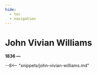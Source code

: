 ```yaml
---
hide:
  - toc
  - navigation 
---
```


# John Vivian Williams

**1836 —**

--8<-- "snippets/john-vivian-williams.md"
